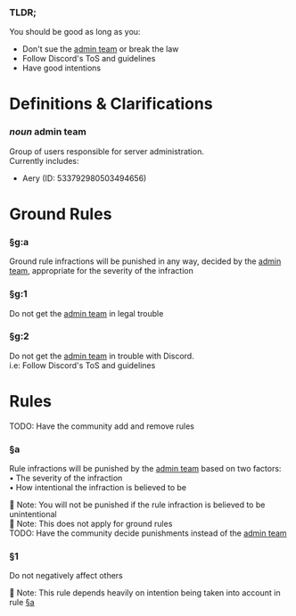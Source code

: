 ### TLDR;
You should be good as long as you:
* Don't sue the [admin team](#noun-admin-team) or break the law
* Follow Discord's ToS and guidelines
* Have good intentions

# Definitions & Clarifications

### *noun* admin team
Group of users responsible for server administration.  
Currently includes:
* Aery (ID: 533792980503494656)

# Ground Rules

### §g:a 
Ground rule infractions will be punished in any way, decided by the [admin team](#noun-admin-team), appropriate for the severity of the infraction

### §g:1  
Do not get the [admin team](#noun-admin-team) in legal trouble

### §g:2  
Do not get the [admin team](#noun-admin-team) in trouble with Discord.  
i.e: Follow Discord's ToS and guidelines

# Rules

TODO: Have the community add and remove rules

### §a
Rule infractions will be punished by the [admin team](#noun-admin-team) based on two factors:  
• The severity of the infraction  
• How intentional the infraction is believed to be  

📝 Note: You will not be punished if the rule infraction is believed to be unintentional  
📝 Note: This does not apply for ground rules  
TODO: Have the community decide punishments instead of the [admin team](#noun-admin-team)

### §1  
Do not negatively affect others

📝 Note: This rule depends heavily on intention being taken into account in rule [§a](#a)